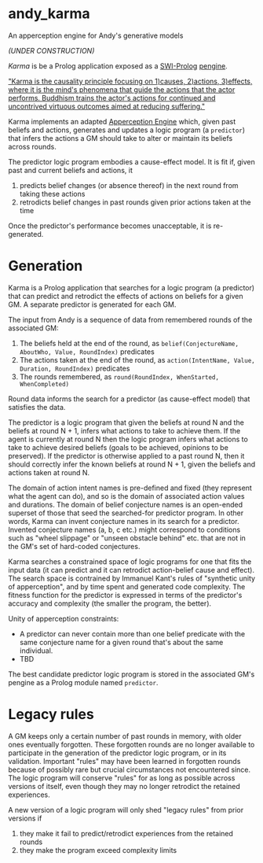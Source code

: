 # andy_karma
An apperception engine for Andy's generative models

*(UNDER CONSTRUCTION)*

*Karma* is be a Prolog application exposed as a [SWI-Prolog](https://www.swi-prolog.org/) [pengine](https://pengines.swi-prolog.org/docs/index.html).

["Karma is the causality principle focusing on 1)causes, 2)actions, 3)effects, where it is the mind's phenomena that guide the actions that the actor performs. Buddhism trains the actor's actions for continued and uncontrived virtuous outcomes aimed at reducing suffering."](https://en.wikipedia.org/wiki/Causality#Buddhist_philosophy)

Karma implements an adapted [Apperception Engine](https://arxiv.org/pdf/1910.02227.pdf) which, given past beliefs and actions, generates and updates a logic program (a `predictor`) that infers the actions a GM should take to alter or maintain its beliefs across rounds.

The predictor logic program embodies a cause-effect model. It is fit if, given past and current beliefs and actions, it

1. predicts belief changes (or absence thereof) in the next round from taking these actions
2. retrodicts belief changes in past rounds given prior actions taken at the time

Once the predictor's performance becomes unacceptable, it is re-generated.

# Generation

Karma is a Prolog application that searches for a logic program (a predictor) that can predict and retrodict the effects of actions on beliefs for a given GM. A separate predictor is generated for each GM.

The input from Andy is a sequence of data from remembered rounds of the associated GM:
1. The beliefs held at the end of the round, as `belief(ConjectureName, AboutWho, Value, RoundIndex)` predicates
2. The actions taken at the end of the round, as `action(IntentName, Value, Duration, RoundIndex)` predicates
3. The rounds remembered, as `round(RoundIndex, WhenStarted, WhenCompleted)`

Round data informs the search for a predictor (as cause-effect model) that satisfies the data.

The predictor is a logic program that given the beliefs at round N and the beliefs at round N + 1, infers what actions to take to achieve them. If the agent is currently at round N then the logic program infers what actions to take to achieve desired beliefs (goals to be achieved, opinions to be preserved). If the predictor is otherwise applied to a past round N, then it should correctly infer the known beliefs at round N + 1, given the beliefs and actions taken at round N.

The domain of action intent names is pre-defined and fixed (they represent what the agent can do), and so is the domain of associated action values and durations. The domain of belief conjecture names is an open-ended superset of those that seed the searched-for predictor program. In other words, Karma can invent conjecture names in its search for a predictor. Invented conjecture names (a, b, c etc.) might correspond to conditions such as "wheel slippage" or "unseen obstacle behind" etc. that are not in the GM's set of hard-coded conjectures.

Karma searches a constrained space of logic programs for one that fits the input data (it can predict and it can retrodict action-belief cause and effect). The search space is contrained by Immanuel Kant's rules of "synthetic unity of apperception", and by time spent and generated code complexity. The fitness function for the predictor is expressed in terms of the predictor's accuracy and complexity (the smaller the program, the better).

Unity of apperception constraints:

* A predictor can never contain more than one belief predicate with the same conjecture name for a given round that's about the same individual.
* TBD

The best candidate predictor logic program is stored in the associated GM's pengine as a Prolog module named `predictor`.

# Legacy rules

A GM keeps only a certain number of past rounds in memory, with older ones eventually forgotten. These forgotten rounds are no longer available to participate in the generation of the predictor logic program, or in its validation. Important "rules" may have been learned in forgotten rounds because of possibly rare but crucial circumstances not encountered since. The logic program will conserve "rules" for as long as possible across versions of itself, even though they may no longer retrodict the retained experiences. 

A new version of a logic program will only shed "legacy rules" from prior versions if

1. they make it fail to predict/retrodict experiences from the retained rounds
2. they make the program exceed complexity limits
